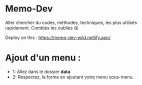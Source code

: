 # Memo-Dev
Aller chercher du codes, méthodes, techniques, les plus utilisés rapidement. 
Combles les oublies 😜

Deploy on this :
https://memo-dev-wild.netlify.app/

<h1><b>Ajout d'un menu :</b></h1>
<ul>
  <li>1: Allez dans le dossier <b>data</b></li>
  <li>2: Respectez, la forme en ajoutant votre menu sous-menu.</li>
 </ul>
